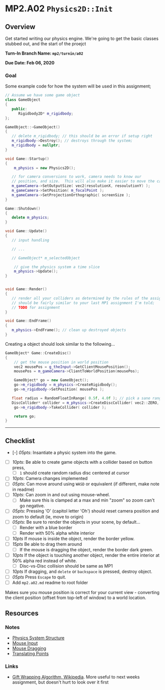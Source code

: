 MP2.A02 `Physics2D::Init`
======

## Overview
Get started writing our physics engine.  We're going to get the basic classes stubbed out,
and the start of the proejct

**Turn-In Branch Name: `mp2/turnin/a02`**

**Due Date: Feb 06, 2020**

### Goal 
Some example code for how the system will be used in this assignment;

```cpp
// Assume we have some game object
class GameObject
{
   public:
      Rigidbody2D* m_rigidbody; 
};

GameObject::~GameObject()
{
   // delete m_rigidbody; // this should be an error if setup right
   m_rigidbody->Destroy(); // destroys through the system;  
   m_rigidbody = nullptr; 
}
```

```cpp
void Game::Startup()
{
	m_physics = new Physics2D(); 

   // for camera conversions to work, camera needs to know our
   // position, and size.  This will also make it easier to move the camera around
   m_gameCamera->SetOutputSize( vec2(resolutionX, resoulutionY) ); 
   m_gameCamera->SetPosition( m_focalPoint ); 
   m_gameCamera->SetProjectionOrthographic( screenSize ); 
}

Game::Shutdown()
{
   delete m_physics; 
}

void Game::Update()
{
   // input handling

   // ...

   // GameObject* m_selectedObject

	// give the physics system a time slice
	m_physics->Update(); 
}


void Game::Render()
{
   // render all your colliders as determined by the rules of the assignment
   // should be fairly similar to your last MP1 assignment I'm told; 
   // TODO for assignment
}

void Game::EndFrame()
{
   m_physics->EndFrame(); // clean up destroyed objects
}


```

Creating a object should look similar to the following...

```cpp
GameObject* Game::CreateDisc()
{
	// get the mouse position in world position
	vec2 mousePos = g_theInput->GetClientMousePosition();
	mousePos = m_gameCamera->ClientToWorldPosition(mousePos); 

	GameObject* go = new GameObject();
	go->m_rigidbody = m_physics->CreateRigidbody();
	go->m_rigidbody->SetPosition( mousePos );  

   float radius = RandomFloatInRange( 0.5f, 4.0f ); // pick a sane range for your scale
   DiscCollider* collider = m_physics->CreateDiscCollider( vec2::ZERO, radius );
	go->m_rigidbody->TakeCollider( collider ); 

	return go; 
}
```



------

## Checklist
- [-] *05pts*: Insantiate a physic system into the game.
- [ ] *10pts*: Be able to create game objects with a collider based on button press,
    - [ ] `1` should create random radius disc centered at cursor
- [ ] *10pts*: Camera changes implemented
- [ ] *05pts*: Can move around using `WASD` or equivalent (if different, make note in readme)
- [ ] *10pts*: Can zoom in and out using mouse-wheel.
    - [ ] Make sure this is clamped at a max and min "zoom" so zoom can't go negative.
- [ ] *05pts*: Pressing 'O' (capitol letter 'Oh') should reset camera position and zoom to default (ie, move to origin)
- [ ] *05pts*: Be sure to render the objects in your scene, by default...
    - [ ] Render with a blue border
    - [ ] Render with 50% alpha white interior
- [ ] *10pts* If mouse is inside the object, render the border yellow.
- [ ] *15pts* Be able to drag them around
    - [ ] If the mouse is dragging the object, render the border dark green.
- [ ] *10pts* If the object is touching another object, render the entire interior at 50% alpha red instead of white. 
    - [ ] Disc-vs-Disc collision should be same as MP1
- [ ] *10pts* If dragging, and `delete` or `backspace` is pressed, destroy object.
- [ ] *05pts* Press `Escape` to quit.
- [ ] Add `mp2.a02.md` readme to root folder

Makes sure you mouse position is correct for your current view - converting the client position (offset from top-left of window) to a world location.  


## Resources

### Notes
- [Physics System Structure](./physics_structure.md)
- [Mouse Input](./mouse_input.md)
- [Mouse Dragging](./mouse_drag.md)
- [Translating Points](./client_to_world.md)

### Links
- [Gift Wrapping Algorithm, Wikipedia](https://en.wikipedia.org/wiki/Gift_wrapping_algorithm).
  More useful to next weeks assignment, but doesn't hurt to look over it first


